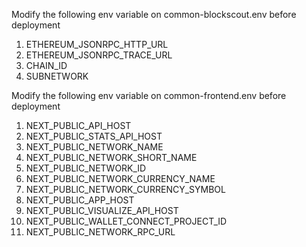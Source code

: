 Modify the following env variable on common-blockscout.env before deployment

1. ETHEREUM_JSONRPC_HTTP_URL
2. ETHEREUM_JSONRPC_TRACE_URL
3. CHAIN_ID
4. SUBNETWORK

Modify the following env variable on common-frontend.env before deployment

1. NEXT_PUBLIC_API_HOST
2. NEXT_PUBLIC_STATS_API_HOST
3. NEXT_PUBLIC_NETWORK_NAME
4. NEXT_PUBLIC_NETWORK_SHORT_NAME
5. NEXT_PUBLIC_NETWORK_ID
6. NEXT_PUBLIC_NETWORK_CURRENCY_NAME
7. NEXT_PUBLIC_NETWORK_CURRENCY_SYMBOL
8. NEXT_PUBLIC_APP_HOST
9. NEXT_PUBLIC_VISUALIZE_API_HOST
10. NEXT_PUBLIC_WALLET_CONNECT_PROJECT_ID
11. NEXT_PUBLIC_NETWORK_RPC_URL
